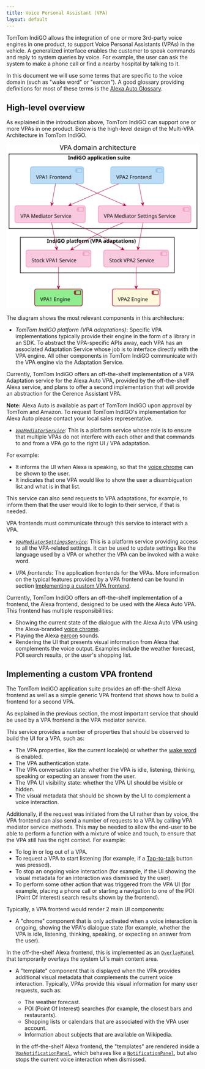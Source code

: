```yaml
---
title: Voice Personal Assistant (VPA)
layout: default
---
```


TomTom IndiGO allows the integration of one or more 3rd-party voice engines in one product, to support
Voice Personal Assistants (VPAs) in the vehicle.
A generalized interface enables the customer to speak commands and reply to system queries by voice.
For example, the user can ask the system to make a phone call or find a nearby hospital by talking
to it.

In this document we will use some terms that are specific to the voice domain (such as "wake word"
or "earcon"). A good glossary providing definitions for most of these terms is the
[Alexa Auto Glossary](https://developer.amazon.com/en-US/docs/alexa/alexa-auto/glossary.html).

## High-level overview

As explained in the introduction above, TomTom IndiGO can support one or more VPAs in one product.
Below is the high-level design of the Multi-VPA Architecture in TomTom IndiGO.

![VPA domain high-level overview image](images/vpa_domain-high-level-overview.svg)

The diagram shows the most relevant components in this architecture:

- _TomTom IndiGO platform (VPA adaptations)_: Specific VPA implementations typically provide their
  engine in the form of a library in an SDK. To abstract the VPA-specific APIs away, each VPA has an
  associated Adaptation Service whose job is to interface directly with the VPA engine.
  All other components in TomTom IndiGO communicate with the VPA engine via the Adaptation Service.

<!-- TODO(IVI-7340): Remove this comment line. -->
  Currently, TomTom IndiGO offers an off-the-shelf implementation of a VPA Adaptation service for
  the Alexa Auto VPA, provided by the off-the-shelf Alexa service, and plans to offer a second
  implementation that will provide an abstraction for the Cerence Assistant VPA.

<!-- TODO(IVI-7340): Remove this comment line and make __Note:__ bold again. -->
  __Note:__ Alexa Auto is available as part of TomTom IndiGO upon approval by TomTom and Amazon. To
  request TomTom IndiGO's implementation for Alexa Auto please contact your local sales
  representative.

- _[`VpaMediatorService`](TTIVI_INDIGO_API)_: This is a platform service whose role is to ensure
  that multiple VPAs do not interfere with each other and that commands to and from a VPA go to the
  right UI / VPA adaptation.

<!-- TODO(IVI-7340): Remove this comment line. -->
  For example:

  - It informs the UI when Alexa is speaking, so that the
    [voice chrome](https://developer.amazon.com/en-US/docs/alexa/alexa-auto/glossary.html#v) can be
    shown to the user.
  - It indicates that one VPA would like to show the user a disambiguation list and what is in that
    list.

<!-- TODO(IVI-7340): Remove this comment line. -->
  This service can also send requests to VPA adaptations, for example, to inform them that the
  user would like to login to their service, if that is needed.

  VPA frontends must communicate through this service to interact with a VPA.

- _[`VpaMediatorSettingsService`](TTIVI_INDIGO_API)_: This is a platform service providing access to
  all the VPA-related settings. It can be used to update settings like the language used by a VPA or
  whether the VPA can be invoked with a wake word.

- _VPA frontends_: The application frontends for the VPAs. More information on the typical features
  provided by a VPA frontend can be found in section
  [Implementing a custom VPA frontend](#implementing-a-custom-vpa-frontend).

<!-- TODO(IVI-7340): Remove this comment line. -->
  Currently, TomTom IndiGO offers an off-the-shelf implementation of a frontend, the Alexa frontend,
  designed to be used with the Alexa Auto VPA. This frontend has multiple responsibilities:

  - Showing the current state of the dialogue with the Alexa Auto VPA using the Alexa-branded
    [voice chrome](https://developer.amazon.com/en-US/docs/alexa/alexa-auto/glossary.html#v).
  - Playing the Alexa [earcon](https://developer.amazon.com/en-US/docs/alexa/alexa-auto/glossary.html#e)
    sounds.
  - Rendering the UI that presents visual information from Alexa that complements the voice
    output. Examples include the weather forecast, POI search results, or the user's shopping list.

## Implementing a custom VPA frontend

The TomTom IndiGO application suite provides an off-the-shelf Alexa frontend as well as a simple
generic VPA frontend that shows how to build a frontend for a second VPA.

As explained in the previous section, the most important service that should be used by a VPA
frontend is the VPA mediator service.

This service provides a number of properties that should be observed to build the UI for a VPA,
such as:
- The VPA properties, like the current locale(s) or whether the
  [wake word](https://developer.amazon.com/en-US/docs/alexa/alexa-auto/glossary.html#w) is enabled.
- The VPA authentication state.
- The VPA conversation state: whether the VPA is idle, listening, thinking, speaking or
  expecting an answer from the user.
- The VPA UI visibility state: whether the VPA UI should be visible or hidden.
- The visual metadata that should be shown by the UI to complement a voice interaction.

Additionally, if the request was initiated from the UI rather than by voice, the VPA frontend can
also send a number of requests to a VPA by calling VPA mediator service methods.
This may be needed to allow the end-user to be able to perform a function with a mixture of voice
and touch, to ensure that the VPA still has the right context. For example:

- To log in or log out of a VPA.
- To request a VPA to start listening (for example, if a
  [Tap-to-talk](https://developer.amazon.com/en-US/docs/alexa/alexa-auto/glossary.html#t) button
  was pressed).
- To stop an ongoing voice interaction (for example, if the UI showing the visual metadata for an
  interaction was dismissed by the user).
- To perform some other action that was triggered from the VPA UI (for example, placing a phone call
  or starting a navigation to one of the POI (Point Of Interest) search results shown by the
  frontend).

Typically, a VPA frontend would render 2 main UI components:

- A "chrome" component that is only activated when a voice interaction is ongoing, showing the VPA's
  dialogue state (for example, whether the VPA is idle, listening, thinking, speaking, or
  expecting an answer from the user).

<!-- TODO(IVI-7340): Remove this comment line. -->
  In the off-the-shelf Alexa frontend, this is implemented as an [`OverlayPanel`](TTIVI_INDIGO_API)
  that temporarily overlays the system UI's main content area.

- A "template" component that is displayed when the VPA provides additional visual metadata that
  complements the current voice interaction. Typically, VPAs provide this visual information for
  many user requests, such as:

  - The weather forecast.
  - POI (Point Of Interest) searches (for example, the closest bars and restaurants).
  - Shopping lists or calendars that are associated with the VPA user account.
  - Information about subjects that are available on Wikipedia.

  In the off-the-shelf Alexa frontend, the "templates" are rendered inside a
  [`VpaNotificationPanel`](TTIVI_INDIGO_API), which behaves like a
  [`NotificationPanel`](TTIVI_INDIGO_API), but also stops the current voice interaction when
  dismissed.
